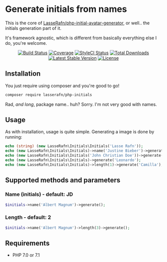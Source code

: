 # Generate initials from names
This is the core of [LasseRafn/php-initial-avatar-generator](http://github.com/LasseRafn/php-initial-avatar-generator), or well.. the initials generation part of it.

It's framework agnostic, which is different from basically everything else I do, you're welcome.
 
<p align="center"> 
<a href="https://travis-ci.org/LasseRafn/php-initials"><img src="https://img.shields.io/travis/LasseRafn/php-initials.svg?style=flat-square" alt="Build Status"></a>
<a href="https://coveralls.io/github/LasseRafn/php-initials"><img src="https://img.shields.io/coveralls/LasseRafn/php-initials.svg?style=flat-square" alt="Coverage"></a>
<a href="https://styleci.io/repos/78973710"><img src="https://styleci.io/repos/78973710/shield?branch=master" alt="StyleCI Status"></a>
<a href="https://packagist.org/packages/LasseRafn/php-initials"><img src="https://img.shields.io/packagist/dt/LasseRafn/php-initials.svg?style=flat-square" alt="Total Downloads"></a>
<a href="https://packagist.org/packages/LasseRafn/php-initials"><img src="https://img.shields.io/packagist/v/LasseRafn/php-initials.svg?style=flat-square" alt="Latest Stable Version"></a>
<a href="https://packagist.org/packages/LasseRafn/php-initials"><img src="https://img.shields.io/packagist/l/LasseRafn/php-initials.svg?style=flat-square" alt="License"></a>
</p>

## Installation
You just require using composer and you're good to go!
````bash
composer require lasserafn/php-initials
````
Rad, *and long*, package name.. huh? Sorry. I'm not very good with names.

## Usage
As with installation, usage is quite simple. Generating a image is done by running:
````php
echo (string) (new LasseRafn\Initials\Initials('Lasse Rafn'));                  // Output: LR
echo (new LasseRafn\Initials\Initials)->name('Justine Bieber')->generate();     // Output: JB
echo (new LasseRafn\Initials\Initials('John Christian Doe'))->generate();       // Output: JD
echo (new LasseRafn\Initials\Initials)->generate('Leonardo');                   // Output: LE
echo (new LasseRafn\Initials\Initials)->length(1)->generate('Camilla');         // Output: C
````

## Supported methods and parameters
### Name (initials) - default: JD
````php
$initials->name('Albert Magnum')->generate();
````

### Length - default: 2
````php
$initials->name('Albert Magnum')->length(3)->generate();
````

## Requirements
* PHP 7.0 or 7.1